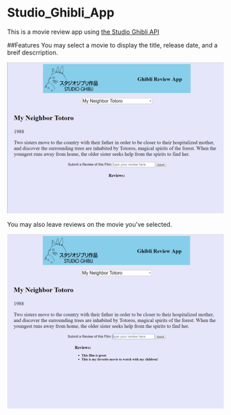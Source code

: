 # Studio_Ghibli_App

This is a movie review app using [the Studio Ghibli API](https://ghibliapi.herokuapp.com/)

##Features
You may select a movie to display the title, release date, and a breif descrription. 

![index](src/ghibli_shot1.png)

You may also leave reviews on the movie you've selected.


![index](src/ghibli_shot2.png)

